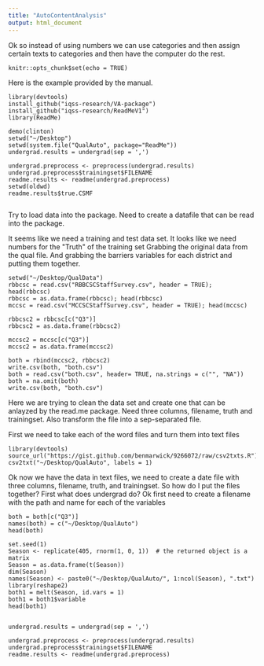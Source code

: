 ```yaml
---
title: "AutoContentAnalysis"
output: html_document
---
```


Ok so instead of using numbers we can use categories and then assign certain texts to categories and then have the computer do the rest.

```{r setup, include=FALSE}
knitr::opts_chunk$set(echo = TRUE)
```
Here is the example provided by the manual.
```{r}
library(devtools)
install_github("iqss-research/VA-package")
install_github("iqss-research/ReadMeV1")
library(ReadMe)

demo(clinton)
setwd("~/Desktop")
setwd(system.file("QualAuto", package="ReadMe"))
undergrad.results = undergrad(sep = ',')

undergrad.preprocess <- preprocess(undergrad.results)
undergrad.preprocess$trainingset$FILENAME
readme.results <- readme(undergrad.preprocess)
setwd(oldwd)
readme.results$true.CSMF


```
Try to load data into the package.  Need to create a datafile that can be read into the package. 

It seems like we need a training and test data set.  It looks like we need numbers for the "Truth" of the training set 
Grabbing the original data from the qual file.  And grabbing the barriers  variables for each district and putting them together. 

```{r}
setwd("~/Desktop/QualData")
rbbcsc = read.csv("RBBCSCStaffSurvey.csv", header = TRUE); head(rbbcsc)
rbbcsc = as.data.frame(rbbcsc); head(rbbcsc)
mccsc = read.csv("MCCSCStaffSurvey.csv", header = TRUE); head(mccsc)

rbbcsc2 = rbbcsc[c("Q3")]
rbbcsc2 = as.data.frame(rbbcsc2)

mccsc2 = mccsc[c("Q3")]
mccsc2 = as.data.frame(mccsc2)

both = rbind(mccsc2, rbbcsc2)
write.csv(both, "both.csv")
both = read.csv("both.csv", header= TRUE, na.strings = c("", "NA"))
both = na.omit(both)
write.csv(both, "both.csv")
```
Here we are trying to clean the data set and create one that can be anlayzed by the read.me package.  Need three columns, filename, truth and trainingset.  Also transform the file into a sep-separated file.

First we need to take each of the word files and turn them into text files

```{r}
library(devtools)
source_url("https://gist.github.com/benmarwick/9266072/raw/csv2txts.R")
csv2txt("~/Desktop/QualAuto", labels = 1)
```
Ok now we have the data in text files, we need to create a date file with three columns, filename, truth, and trainingset.  So how do I put the files together?  First what does undergrad do?  Ok first need to create a filename with the path and name for each of the variables  


```{r}
both = both[c("Q3")]
names(both) = c("~/Desktop/QualAuto")
head(both)

set.seed(1)
Season <- replicate(405, rnorm(1, 0, 1))  # the returned object is a matrix
Season = as.data.frame(t(Season))
dim(Season)
names(Season) <- paste0("~/Desktop/QualAuto/", 1:ncol(Season), ".txt")
library(reshape2)
both1 = melt(Season, id.vars = 1)
both1 = both1$variable
head(both1)


undergrad.results = undergrad(sep = ',')

undergrad.preprocess <- preprocess(undergrad.results)
undergrad.preprocess$trainingset$FILENAME
readme.results <- readme(undergrad.preprocess)
```

